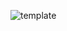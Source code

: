 ![template](https://raw.githubusercontent.com/ShriIraCatalog/assets-one/refs/heads/master/2025/04/19/202404192228.png)

